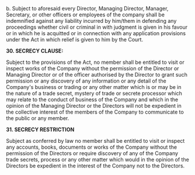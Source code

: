 b. Subject to aforesaid every Director, Managing Director, Manager, Secretary, or other officers or employees of the company shall be indemnified against any liability incurred by him/them in defending any proceedings whether civil or criminal in with judgment is given in his favour or in which he is acquitted or in connection with any application provisions under the Act in which relief is given to him by the Court.

**30. SECRECY CLAUSE:**

Subject to the provisions of the Act, no member shall be entitled to visit or inspect works of the Company without the permission of the Director or Managing Director or of the officer authorised by the Director to grant such permission or any discovery of any information or any detail of the Company's business or trading or any other matter which is or may be in the nature of a trade secret, mystery of trade or secrete processor which may relate to the conduct of business of the Company and which in the opinion of the Managing Director or the Directors will not be expedient in the collective interest of the members of the Company to communicate to the public or any member.

**31. SECRECY RESTRICTION**

Subject as conferred by law no member shall be entitled to visit or inspect any accounts, books, documents or works of the Company without the permission of the Directors or require discovery of any of the Company trade secrets, process or any other matter which would in the opinion of the Directors be expedient in the interest of the Company not to the Directors.
